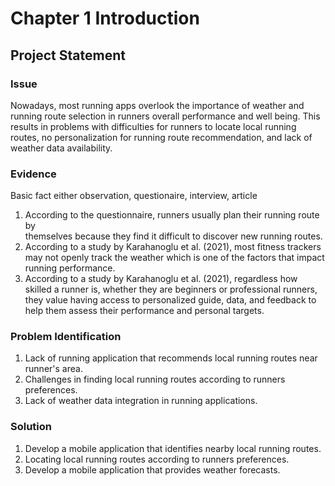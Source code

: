 # Chapter 1 Introduction
## Project Statement

### Issue
Nowadays, most running apps overlook the importance of weather and running route selection in runners overall performance and well being. This results in problems with difficulties for runners to locate local running routes, no personalization for running route recommendation, and lack of weather data availability.

### Evidence
Basic fact either observation, questionaire, interview, article

1. According to the questionnaire, runners usually plan their running route by   
   themselves because they find it difficult to discover new running routes.
2. According to a study by Karahanoglu et al. (2021), most fitness trackers may not 
   openly track the weather which is one of the factors that impact running 
   performance.
3. According to a study by Karahanoglu et al. (2021), regardless how skilled a runner 
   is, whether they are beginners or professional runners, they value having access to 
   personalized guide, data, and feedback to help them assess their performance and 
   personal targets.

### Problem Identification
1. Lack of running application that recommends local running routes near runner's area.
2. Challenges in finding local running routes according to runners preferences.
3. Lack of weather data integration in running applications.

### Solution
1. Develop a mobile application that identifies nearby local running routes.
2. Locating local running routes according to runners preferences.
3. Develop a mobile application that provides weather forecasts.
